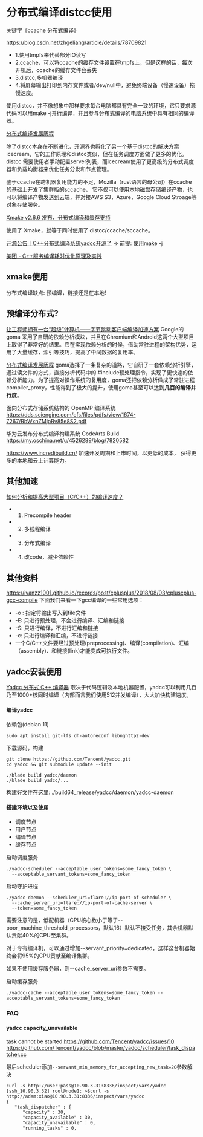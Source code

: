 # 分布式编译distcc使用

关键字《ccache 分布式编译》

https://blog.csdn.net/zhgeliang/article/details/78709821

- 1.使用tmpfs来代替部分IO读写
- 2.ccache，可以将ccache的缓存文件设置在tmpfs上，但是这样的话，每次开机后，ccache的缓存文件会丢失
- 3.distcc,多机器编译
- 4.将屏幕输出打印到内存文件或者/dev/null中，避免终端设备（慢速设备）拖慢速度。

使用distcc，并不像想象中那样要求每台电脑都具有完全一致的环境，它只要求源代码可以用make -j并行编译，并且参与分布式编译的电脑系统中具有相同的编译器。

[分布式编译发展历程](https://juejin.cn/post/7283710975345115199)

除了distcc本身在不断进化，开源界也孵化了另一个基于distcc的解决方案icecream，它的工作原理和distcc类似，但在任务调度方面做了更多的优化。distcc 需要使用者手动配置server列表，而icecream使用了更高级的分布式调度器和负载均衡器来优化任务分发和节点管理。

鉴于ccache在跨机器复用能力的不足，Mozilla（rust语言的母公司）在ccache的基础上开发了集群版的sccache， 它不仅可以使用本地磁盘存储编译产物，也可以将编译产物发送到云端，并对接AWS S3，Azure，Google Cloud Stroage等对象存储服务。

[Xmake v2.6.6 发布，分布式编译和缓存支持](https://zhuanlan.zhihu.com/p/519972771)

使用了 Xmake，就等于同时使用了 distcc/ccache/sccache。

[开源公告｜C++分布式编译系统yadcc开源了](https://cloud.tencent.com/developer/article/1832308)
=> 前提: 使用make -j

[美团 - C++服务编译耗时优化原理及实践](https://tech.meituan.com/2020/12/10/apache-kylin-practice-in-meituan.html)

## xmake使用

分布式编译缺点: 预编译，链接还是在本地!

## 预编译分布式?

[让工程师拥有一台“超级”计算机——字节跳动客户端编译加速方案](https://juejin.cn/post/7065533288995094541)
Google的 goma 采用了自研的依赖分析模块，并且在Chromium和Android这两个大型项目上取得了非常好的结果。它在实现依赖分析的时候，借助常驻进程的架构优势，运用了大量缓存，索引等技巧，提高了中间数据的复用率。

[分布式编译发展历程](https://juejin.cn/post/7283710975345115199)
goma选择了一条复杂的道路，它自研了一套依赖分析引擎，通过读文件的方式，直接分析代码中的 #include预处理指令，实现了更快速的依赖分析能力。为了提高对操作系统的复用度，goma还把依赖分析做成了常驻进程compiler_proxy，性能得到了极大的提升，使用goma甚至可以达到**几百的编译并行度**。

面向分布式存储系统结构的 OpenMP 编译系统
https://dds.sciengine.com/cfs/files/pdfs/view/1674-7267/RbWxnZMjoRv85e8S2.pdf

华为云发布分布式编译构建系统 CodeArts Build
https://my.oschina.net/u/4526289/blog/7820582

https://www.incredibuild.cn/
加速开发周期和上市时间，以更低的成本，
获得更多的本地和云上计算能力。

## 其他加速

[如何分析和提高大型项目（C/C++）的编译速度？](https://www.zhihu.com/question/31925195)

- 1. Precompile header
- 2. 多线程编译
- 3. 分布式编译
- 4. 改code，减少依赖性

## 其他资料

https://ivanzz1001.github.io/records/post/cplusplus/2018/08/03/cpluscplus-gcc-compile
下面我们来看一下gcc编译的一些常用选项：

- -o <file>: 指定将输出写入到file文件
- -E: 只进行预处理，不会进行编译、汇编和链接
- -S: 只进行编译，不进行汇编和链接
- -c: 只进行编译和汇编，不进行链接
- 一个C/C++文件要经过预处理(preprocessing)、编译(compilation)、汇编（assembly)、和链接(link)才能变成可执行文件。

## yadcc安装使用

[Yadcc 分布式 C++ 编译器](https://github.com/Tencent/yadcc)
取决于代码逻辑及本地机器配置，yadcc可以利用几百乃至1000+核同时编译（内部而言我们使用512并发编译），大大加快构建速度。

#### 编译yadcc

依赖包(debian 11)
```
sudo apt install git-lfs dh-autoreconf libnghttp2-dev
```

下载源码，构建
```
git clone https://github.com/Tencent/yadcc.git
cd yadcc && git submodule update --init

./blade build yadcc/daemon
./blade build yadcc/...
```

构建好文件在这里:
./build64_release/yadcc/daemon/yadcc-daemon

#### 搭建环境以及使用

- 调度节点
- 用户节点
- 编译节点
- 缓存节点

启动调度服务
```
./yadcc-scheduler --acceptable_user_tokens=some_fancy_token \
  --acceptable_servant_tokens=some_fancy_token
```

启动守护进程
```
./yadcc-daemon --scheduler_uri=flare://ip-port-of-scheduler \
  --cache_server_uri=flare://ip-port-of-cache-server \
  --token=some_fancy_token
```
需要注意的是，低配机器（CPU核心数小于等于--poor_machine_threshold_processors，默认16）默认不接受任务，其余机器默认贡献40%的CPU至集群。

对于专有编译机，可以通过增加--servant_priority=dedicated，这样这台机器始终会将95%的CPU贡献至编译集群。

如果不使用缓存服务器，则--cache_server_uri参数不需要。

启动缓存服务
```
./yadcc-cache --acceptable_user_tokens=some_fancy_token --acceptable_servant_tokens=some_fancy_token
```

### FAQ

#### yadcc capacity_unavailable

task cannot be started
https://github.com/Tencent/yadcc/issues/10
https://github.com/Tencent/yadcc/blob/master/yadcc/scheduler/task_dispatcher.cc

最后scheduler添加`--servant_min_memory_for_accepting_new_task=2G`参数解决

```
curl -s http://user:pass@10.90.3.31:8336/inspect/vars/yadcc
[ssh_10.90.3.32] root@node1: ~$curl -s http://adam:xiao@10.90.3.31:8336/inspect/vars/yadcc
{
   "task_dispatcher" : {
      "capacity" : 30,
      "capacity_available" : 30,
      "capacity_unavailable" : 0,
      "running_tasks" : 0,
```
